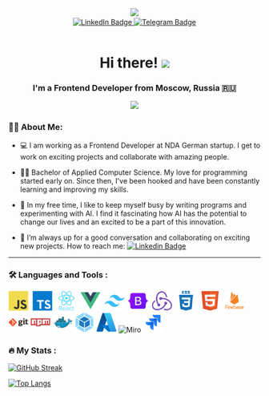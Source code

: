 <div id="header" align="center">
  <img src="https://user-images.githubusercontent.com/74038190/226127923-0e8b7792-7b3c-462b-951b-63c96ba1a5af.gif" width="100"/>


<div id="badges">
  <a href="https://www.linkedin.com/in/valeriya-dashdamirova-15bb88273/">
    <img src="https://img.shields.io/badge/LinkedIn-blue?style=for-the-badge&logo=linkedin&logoColor=white" alt="LinkedIn Badge"/>
  </a>                                                                                                                                              <a href="your-twitter-URL">
    <img src="https://img.shields.io/badge/Telegram-2CA5E0?style=for-the-badge&logo=telegram&logoColor=white" alt="Telegram Badge"/>
  </a>
</div>
  
<img src="https://komarev.com/ghpvc/?username=valeryadt&style=flat-square&color=blue" alt=""/>

<h1>
  Hi there!
  <img src="https://media.giphy.com/media/hvRJCLFzcasrR4ia7z/giphy.gif" width="30px"/>
</h1> 
  <h3>
   I'm a Frontend Developer from Moscow, Russia 🇷🇺
  </h3>
</div>

<div align="center">
  <img src="https://user-images.githubusercontent.com/74038190/225813708-98b745f2-7d22-48cf-9150-083f1b00d6c9.gif" width="60%" />
</div>

### :woman_technologist: About Me:

- :computer: I am working as a Frontend Developer at NDA German startup. I get to work on exciting projects and collaborate with amazing people.

- :woman_student: Bachelor of Applied Computer Science. My love for programming started early on. Since then, I've been hooked and have been constantly learning and improving my skills.

- :space_invader: In my free time, I like to keep myself busy by writing programs and experimenting with AI. I find it fascinating how AI has the potential to change our lives and an excited to be a part of this innovation.

- :love_letter: I’m always up for a good conversation and collaborating on exciting new projects. How to reach me: [![Linkedin Badge](https://img.shields.io/badge/-valeriyadt-blue?style=flat&logo=Linkedin&logoColor=white)](https://www.linkedin.com/in/valeriya-dashdamirova-15bb88273/)

---

### :hammer_and_wrench: Languages and Tools :

<div>
  <img src="https://github.com/devicons/devicon/blob/master/icons/javascript/javascript-original.svg" title="JavaScript" alt="JavaScript" width="40" height="40"/>&nbsp;
   <img src="https://github.com/devicons/devicon/blob/master/icons/typescript/typescript-original.svg" title="TypeScript" alt="TypeScript" width="40" height="40"/>&nbsp;
  <img src="https://github.com/devicons/devicon/blob/master/icons/react/react-original-wordmark.svg" title="React" alt="React" width="40" height="40"/>&nbsp;
  <img src="https://github.com/devicons/devicon/blob/master/icons/vuejs/vuejs-original.svg" title="Vue" alt="Vue" width="40" height="40"/>&nbsp;
  <img src="https://github.com/devicons/devicon/blob/master/icons/tailwindcss/tailwindcss-plain.svg" title="TailwindCSS" alt="TailwindCSS" width="40" height="40"/>&nbsp;
   <img src="https://github.com/devicons/devicon/blob/master/icons/bootstrap/bootstrap-original.svg" title="Bootstrap" alt="Bootstrap" width="40" height="40"/>&nbsp;
  <img src="https://github.com/devicons/devicon/blob/master/icons/redux/redux-original.svg" title="Redux" alt="Redux " width="40" height="40"/>&nbsp;
  <img src="https://github.com/devicons/devicon/blob/master/icons/css3/css3-plain-wordmark.svg"  title="CSS3" alt="CSS" width="40" height="40"/>&nbsp;
  <img src="https://github.com/devicons/devicon/blob/master/icons/html5/html5-original.svg" title="HTML5" alt="HTML" width="40" height="40"/>&nbsp;
  <img src="https://github.com/devicons/devicon/blob/master/icons/firebase/firebase-plain-wordmark.svg" title="Firebase" alt="Firebase" width="40" height="40"/>&nbsp;
  <img src="https://github.com/devicons/devicon/blob/master/icons/git/git-original-wordmark.svg" title="Git" alt="Git" width="40" height="40"/>
   <img src="https://github.com/devicons/devicon/blob/master/icons/npm/npm-original-wordmark.svg" title="npm" alt="npm" width="40" height="40"/>
   <img src="https://github.com/devicons/devicon/blob/master/icons/docker/docker-original.svg" title="Docker" alt="Docker" width="40" height="40"/>
    <img src="https://github.com/devicons/devicon/blob/master/icons/webpack/webpack-original.svg" title="Docker" alt="Docker" width="40" height="40"/>
   <img src="https://github.com/devicons/devicon/blob/master/icons/azure/azure-original.svg" title="Azure" alt="Azure" width="40" height="40"/>
   <img src="https://asset.brandfetch.io/idAnDTFapY/idG4aRyg5R.svg" title="Miro" alt="Miro" width="40" height="40"/>
   <img src="https://github.com/devicons/devicon/blob/master/icons/jira/jira-original.svg" title="Jira" alt="Jira" width="40" height="40"/>
  
</div>

### :fire: My Stats :

[![GitHub Streak](https://streak-stats.demolab.com?user=valeryadt&theme=tokyonight&hide_border=true&border_radius=10&date_format=M%20j%5B%2C%20Y%5D&mode=weekly&card_width=600&hide_longest_streak=true)](https://git.io/streak-stats)

[![Top Langs](https://github-readme-stats.vercel.app/api/top-langs/?username=valeryadt&layout=compact&theme=tokyonight)](https://github.com/anuraghazra/github-readme-stats)

 



<!--
**valeryadt/valeryadt** is a ✨ _special_ ✨ repository because its `README.md` (this file) appears on your GitHub profile.

Here are some ideas to get you started:

- 🔭 I’m currently working on ...
- 🌱 I’m currently learning ...
- 👯 I’m looking to collaborate on ...
- 🤔 I’m looking for help with ...
- 💬 Ask me about ...
- 📫 How to reach me: ...
- 😄 Pronouns: ...
- ⚡ Fun fact: ...
-->
